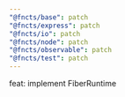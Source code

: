 ```yaml
---
"@fncts/base": patch
"@fncts/express": patch
"@fncts/io": patch
"@fncts/node": patch
"@fncts/observable": patch
"@fncts/test": patch
---
```


feat: implement FiberRuntime

